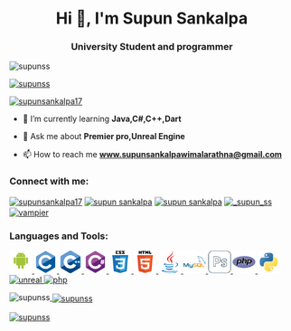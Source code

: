 <h1 align="center">Hi 👋, I'm Supun Sankalpa</h1>
<h3 align="center">University Student and programmer</h3>

<p align="left"> <img src="https://komarev.com/ghpvc/?username=supunss&label=Profile%20views&color=0e75b6&style=flat" alt="supunss" /> </p>

<p align="left"> <a href="https://github.com/ryo-ma/github-profile-trophy"><img src="https://github-profile-trophy.vercel.app/?username=supunss" alt="supunss" /></a> </p>

<p align="left"> <a href="https://twitter.com/supunsankalpa17" target="blank"><img src="https://img.shields.io/twitter/follow/supunsankalpa17?logo=twitter&style=for-the-badge" alt="supunsankalpa17" /></a> </p>

- 🌱 I’m currently learning **Java,C#,C++,Dart**

- 💬 Ask me about **Premier pro,Unreal Engine**

- 📫 How to reach me **www.supunsankalpawimalarathna@gmail.com**

<h3 align="left">Connect with me:</h3>
<p align="left">
<a href="https://twitter.com/supunsankalpa17" target="blank"><img align="center" src="https://raw.githubusercontent.com/rahuldkjain/github-profile-readme-generator/master/src/images/icons/Social/twitter.svg" alt="supunsankalpa17" height="30" width="40" /></a>
<a href="https://linkedin.com/in/supun sankalpa" target="blank"><img align="center" src="https://raw.githubusercontent.com/rahuldkjain/github-profile-readme-generator/master/src/images/icons/Social/linked-in-alt.svg" alt="supun sankalpa" height="30" width="40" /></a>
<a href="https://fb.com/supun sankalpa" target="blank"><img align="center" src="https://raw.githubusercontent.com/rahuldkjain/github-profile-readme-generator/master/src/images/icons/Social/facebook.svg" alt="supun sankalpa" height="30" width="40" /></a>
<a href="https://instagram.com/_supun_ss" target="blank"><img align="center" src="https://raw.githubusercontent.com/rahuldkjain/github-profile-readme-generator/master/src/images/icons/Social/instagram.svg" alt="_supun_ss" height="30" width="40" /></a>
<a href="https://www.youtube.com/c/vampier" target="blank"><img align="center" src="https://raw.githubusercontent.com/rahuldkjain/github-profile-readme-generator/master/src/images/icons/Social/youtube.svg" alt="vampier" height="30" width="40" /></a>
</p>

<h3 align="left">Languages and Tools:</h3>
<p align="left"> <a href="https://developer.android.com" target="_blank" rel="noreferrer"> <img src="https://raw.githubusercontent.com/devicons/devicon/master/icons/android/android-original-wordmark.svg" alt="android" width="40" height="40"/> </a> <a href="https://www.cprogramming.com/" target="_blank" rel="noreferrer"> <img src="https://raw.githubusercontent.com/devicons/devicon/master/icons/c/c-original.svg" alt="c" width="40" height="40"/> </a> <a href="https://www.w3schools.com/cpp/" target="_blank" rel="noreferrer"> <img src="https://raw.githubusercontent.com/devicons/devicon/master/icons/cplusplus/cplusplus-original.svg" alt="cplusplus" width="40" height="40"/> </a> <a href="https://www.w3schools.com/cs/" target="_blank" rel="noreferrer"> <img src="https://raw.githubusercontent.com/devicons/devicon/master/icons/csharp/csharp-original.svg" alt="csharp" width="40" height="40"/> </a> <a href="https://www.w3schools.com/css/" target="_blank" rel="noreferrer"> <img src="https://raw.githubusercontent.com/devicons/devicon/master/icons/css3/css3-original-wordmark.svg" alt="css3" width="40" height="40"/> </a> <a href="https://www.w3.org/html/" target="_blank" rel="noreferrer"> <img src="https://raw.githubusercontent.com/devicons/devicon/master/icons/html5/html5-original-wordmark.svg" alt="html5" width="40" height="40"/> </a> <a href="https://www.java.com" target="_blank" rel="noreferrer"> <img src="https://raw.githubusercontent.com/devicons/devicon/master/icons/java/java-original.svg" alt="java" width="40" height="40"/> </a> <a href="https://www.mysql.com/" target="_blank" rel="noreferrer"> <img src="https://raw.githubusercontent.com/devicons/devicon/master/icons/mysql/mysql-original-wordmark.svg" alt="mysql" width="40" height="40"/> </a> <a href="https://www.photoshop.com/en" target="_blank" rel="noreferrer"> <img src="https://raw.githubusercontent.com/devicons/devicon/master/icons/photoshop/photoshop-line.svg" alt="photoshop" width="40" height="40"/> </a> <a href="https://www.php.net" target="_blank" rel="noreferrer"> <img src="https://raw.githubusercontent.com/devicons/devicon/master/icons/php/php-original.svg" alt="php" width="40" height="40"/> </a> <a href="https://www.python.org" target="_blank" rel="noreferrer"> <img src="https://raw.githubusercontent.com/devicons/devicon/master/icons/python/python-original.svg" alt="python" width="40" height="40"/> </a> <a href="https://unrealengine.com/" target="_blank" rel="noreferrer"> <img src="https://raw.githubusercontent.com/kenangundogan/fontisto/036b7eca71aab1bef8e6a0518f7329f13ed62f6b/icons/svg/brand/unreal-engine.svg" alt="unreal" width="40" height="40"/> </a> <a href="https://www.php.net" target="_blank" rel="noreferrer"> <img src="[https://raw.githubusercontent.com/devicons/devicon/master/icons/php/php-original.svg](https://www.cnet.com/a/img/resize/8b54f2798d1e0f8e28da923ce00bd32b36fbf8ee/hub/2011/11/23/f10406d3-fdbf-11e2-8c7c-d4ae52e62bcc/Dart_logo.png?auto=webp&fit=crop&height=675&width=1200)" alt="php" width="40" height="40"/> </p>

<p><img align="left" src="https://github-readme-stats.vercel.app/api/top-langs?username=supunss&show_icons=true&locale=en&layout=compact" alt="supunss" /></p>

<p>&nbsp;<img align="center" src="https://github-readme-stats.vercel.app/api?username=supunss&show_icons=true&locale=en" alt="supunss" /></p>

<p><img align="center" src="https://github-readme-streak-stats.herokuapp.com/?user=supunss&" alt="supunss" /></p>

